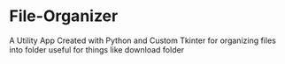 # File-Organizer
A Utility App Created with Python and Custom Tkinter for organizing files into folder useful for things like download folder
